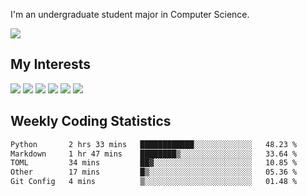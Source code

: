 I'm an undergraduate student major in Computer Science.

![](https://github-readme-stats.vercel.app/api?username=littzhch&theme=radical)

## My Interests

![](https://img.shields.io/badge/Python-3776AB?style=flat&labelColor=FFD43B&logoColor=3776AB&logo=python)
![](https://img.shields.io/badge/C-00599C?style=flat&labelColor=01427d&logoColor=6295cb&logo=c)
![](https://img.shields.io/badge/Rust-ffffff?style=flat&labelColor=ffffff&logoColor=000000&logo=rust)
![](https://img.shields.io/badge/LaTeX-008080?style=flat&labelColor=eeece5&logoColor=008080&logo=latex)
![](https://img.shields.io/badge/OpenGL-5487b2?style=flat&labelColor=ffffff&logoColor=5487b2&logo=opengl)
![](https://img.shields.io/badge/archlinux-1793d1?style=flat&labelColor=333333&logoColor=1793d1&logo=archlinux)

## Weekly Coding Statistics
<!--START_SECTION:waka-->

```txt
Python       2 hrs 33 mins   ████████████░░░░░░░░░░░░░   48.23 %
Markdown     1 hr 47 mins    ████████▒░░░░░░░░░░░░░░░░   33.64 %
TOML         34 mins         ██▓░░░░░░░░░░░░░░░░░░░░░░   10.85 %
Other        17 mins         █▒░░░░░░░░░░░░░░░░░░░░░░░   05.36 %
Git Config   4 mins          ▒░░░░░░░░░░░░░░░░░░░░░░░░   01.48 %
```

<!--END_SECTION:waka-->
